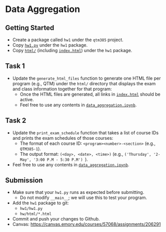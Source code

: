 Data Aggregation
=====

## Getting Started

* Create a package called `hw1` under the `qtm385` project.
* Copy [`hw1.py`](hw1.py) under the `hw1` package.
* Copy [`html/`](html) (including [`index.html`](html/index.html)) under the `hw1` package.

## Task 1

* Update the `generate_html_files` function to generate one HTML file per program (e.g., QTM) under the `html/` directory that displays the exam and class information together for that program:
  * Once the HTML files are generated, all links in [`index.html`](html/index.html) should be active.
  * Feel free to use any contents in [`data_aggregation.ipynb`](../../course/data_aggregation/data_aggregation.ipynb).

## Task 2

* Update the `print_exam_schedule` function that takes a list of course IDs and prints the exam schedules of those courses:
  * The format of each course ID: `<program><number>-<section>` (e.g., `QTM385-1`).
  * The output format: `(<day>, <date>, <time>)` (e.g., `('Thursday', '2-May', '3:00 P.M - 5:30 P.M')
`).
* Feel free to use any contents in [`data_aggregation.ipynb`](../../course/data_aggregation/data_aggregation.ipynb).


## Submission

* Make sure that your `hw1.py` runs as expected before submitting.
  * Do not modify `__main__`; we will use this to test your program.
* Add the `hw1` package to git:
  * `hw1/hw1.py`
  * `hw/html/*.html`
* Commit and push your changes to Github.
* Canvas: https://canvas.emory.edu/courses/57068/assignments/206291